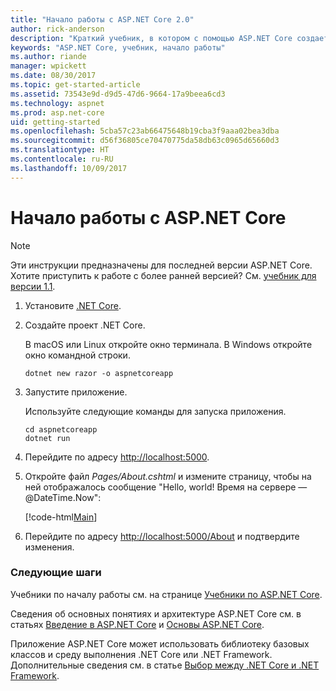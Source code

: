 ```yaml
---
title: "Начало работы с ASP.NET Core 2.0"
author: rick-anderson
description: "Краткий учебник, в котором с помощью ASP.NET Core создается и запускается простое приложение Hello World."
keywords: "ASP.NET Core, учебник, начало работы"
ms.author: riande
manager: wpickett
ms.date: 08/30/2017
ms.topic: get-started-article
ms.assetid: 73543e9d-d9d5-47d6-9664-17a9beea6cd3
ms.technology: aspnet
ms.prod: asp.net-core
uid: getting-started
ms.openlocfilehash: 5cba57c23ab66475648b19cba3f9aaa02bea3dba
ms.sourcegitcommit: d56f36805ce70470775da58db63c0965d65660d3
ms.translationtype: HT
ms.contentlocale: ru-RU
ms.lasthandoff: 10/09/2017
---
```

# <a name="getting-started-with-aspnet-core"></a>Начало работы с ASP.NET Core

> [!NOTE]
> Эти инструкции предназначены для последней версии ASP.NET Core. Хотите приступить к работе с более ранней версией? См. [учебник для версии 1.1](xref:getting-started-1.1).

1. Установите [.NET Core](https://www.microsoft.com/net/core/).

2. Создайте проект .NET Core.

   В macOS или Linux откройте окно терминала. В Windows откройте окно командной строки.

    ```terminal
    dotnet new razor -o aspnetcoreapp
    ```
    
4. Запустите приложение.

    Используйте следующие команды для запуска приложения.

    ```terminal
    cd aspnetcoreapp
    dotnet run
    ```

5. Перейдите по адресу [http://localhost:5000](http://localhost:5000).

6. Откройте файл *Pages/About.cshtml* и измените страницу, чтобы на ней отображалось сообщение "Hello, world! Время на сервере — @DateTime.Now":

    [!code-html[Main](getting-started/sample/getting-started/about.cshtml?highlight=9&range=1-9)]

7. Перейдите по адресу [http://localhost:5000/About](http://localhost:5000/About) и подтвердите изменения.

### <a name="next-steps"></a>Следующие шаги

Учебники по началу работы см. на странице [Учебники по ASP.NET Core](tutorials/index.md).

Сведения об основных понятиях и архитектуре ASP.NET Core см. в статьях [Введение в ASP.NET Core](index.md) и [Основы ASP.NET Core](fundamentals/index.md).

Приложение ASP.NET Core может использовать библиотеку базовых классов и среду выполнения .NET Core или .NET Framework. Дополнительные сведения см. в статье [Выбор между .NET Core и .NET Framework](https://docs.microsoft.com/dotnet/articles/standard/choosing-core-framework-server).
